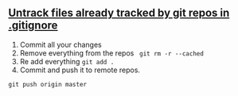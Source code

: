 ## [Untrack files already tracked by git repos in .gitignore](http://www.codeblocq.com/2016/01/Untrack-files-already-added-to-git-repository-based-on-gitignore/)

1. Commit all your changes
2. Remove everything from the repos
``` git rm -r --cached```
3. Re add everything
``` git add . ```
4. Commit and push it to remote repos.
``` git commit -m ".gitignore fix"
git push origin master
```
